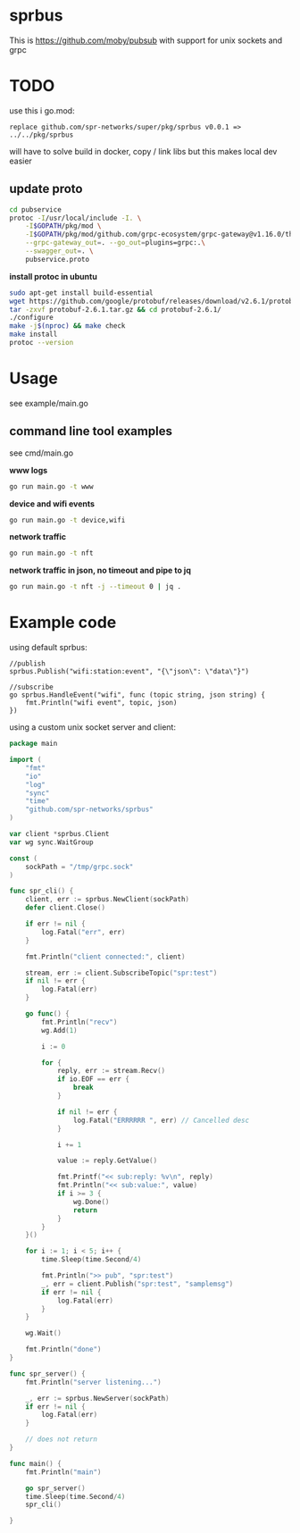 # sprbus

This is https://github.com/moby/pubsub
with support for unix sockets and grpc

# TODO

use this i go.mod:

```
replace github.com/spr-networks/super/pkg/sprbus v0.0.1 => ../../pkg/sprbus
```

will have to solve build in docker, copy / link libs
but this makes local dev easier

## update proto

```sh
cd pubservice
protoc -I/usr/local/include -I. \
    -I$GOPATH/pkg/mod \
    -I$GOPATH/pkg/mod/github.com/grpc-ecosystem/grpc-gateway@v1.16.0/third_party/googleapis \
    --grpc-gateway_out=. --go_out=plugins=grpc:.\
    --swagger_out=. \
    pubservice.proto
```

**install protoc in ubuntu**

```sh
sudo apt-get install build-essential
wget https://github.com/google/protobuf/releases/download/v2.6.1/protobuf-2.6.1.tar.gz
tar -zxvf protobuf-2.6.1.tar.gz && cd protobuf-2.6.1/
./configure
make -j$(nproc) && make check
make install
protoc --version
```

# Usage

see example/main.go

## command line tool examples

see cmd/main.go

**www logs**
```sh
go run main.go -t www
```

**device and wifi events**
```sh
go run main.go -t device,wifi
```

**network traffic**
```sh
go run main.go -t nft
```

**network traffic in json, no timeout and pipe to jq**
```sh
go run main.go -t nft -j --timeout 0 | jq .
```

# Example code

using default sprbus:
```golang
//publish
sprbus.Publish("wifi:station:event", "{\"json\": \"data\"}")

//subscribe
go sprbus.HandleEvent("wifi", func (topic string, json string) {
    fmt.Println("wifi event", topic, json)
})
```

using a custom unix socket server and client:

```go
package main

import (
	"fmt"
	"io"
	"log"
	"sync"
	"time"
	"github.com/spr-networks/sprbus"
)

var client *sprbus.Client
var wg sync.WaitGroup

const (
	sockPath = "/tmp/grpc.sock"
)

func spr_cli() {
	client, err := sprbus.NewClient(sockPath)
	defer client.Close()

	if err != nil {
		log.Fatal("err", err)
	}

	fmt.Println("client connected:", client)

	stream, err := client.SubscribeTopic("spr:test")
	if nil != err {
		log.Fatal(err)
	}

	go func() {
		fmt.Println("recv")
		wg.Add(1)

		i := 0

		for {
			reply, err := stream.Recv()
			if io.EOF == err {
				break
			}

			if nil != err {
				log.Fatal("ERRRRRR ", err) // Cancelled desc
			}

			i += 1

			value := reply.GetValue()

			fmt.Printf("<< sub:reply: %v\n", reply)
			fmt.Println("<< sub:value:", value)
			if i >= 3 {
				wg.Done()
				return
			}
		}
	}()

	for i := 1; i < 5; i++ {
		time.Sleep(time.Second/4)

		fmt.Println(">> pub", "spr:test")
		_, err = client.Publish("spr:test", "samplemsg")
		if err != nil {
			log.Fatal(err)
		}
	}

	wg.Wait()

	fmt.Println("done")
}

func spr_server() {
	fmt.Println("server listening...")

	_, err := sprbus.NewServer(sockPath)
	if err != nil {
		log.Fatal(err)
	}

	// does not return
}

func main() {
	fmt.Println("main")

	go spr_server()
	time.Sleep(time.Second/4)
	spr_cli()

}
```
